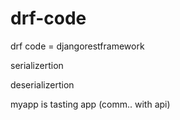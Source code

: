 # drf-code
drf code = djangorestframework

 serializertion
 
 deserializertion

myapp is tasting app (comm.. with api)